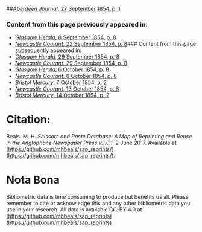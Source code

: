 ##[*Aberdeen Journal*, 27 September 1854, p. 1](https://mhbeals.github.io/sap_html/Aberdeen-Journal/Aberdeen-Journal-27-September-1854-p-1)

### Content from this page previously appeared in:
+ [*Glasgow Herald*, 8 September 1854, p. 8](https://mhbeals.github.io/sap_html/Glasgow-Herald/Glasgow-Herald-8-September-1854-p-8)
+ [*Newcastle Courant*, 22 September 1854, p. 8](https://mhbeals.github.io/sap_html/Newcastle-Courant/Newcastle-Courant-22-September-1854-p-8)### Content from this page subsequently appeared in:
+ [*Glasgow Herald*, 29 September 1854, p. 8](https://mhbeals.github.io/sap_html/Glasgow-Herald/Glasgow-Herald-29-September-1854-p-8)
+ [*Newcastle Courant*, 29 September 1854, p. 8](https://mhbeals.github.io/sap_html/Newcastle-Courant/Newcastle-Courant-29-September-1854-p-8)
+ [*Glasgow Herald*, 6 October 1854, p. 8](https://mhbeals.github.io/sap_html/Glasgow-Herald/Glasgow-Herald-6-October-1854-p-8)
+ [*Newcastle Courant*, 6 October 1854, p. 8](https://mhbeals.github.io/sap_html/Newcastle-Courant/Newcastle-Courant-6-October-1854-p-8)
+ [*Bristol Mercury*, 7 October 1854, p. 2](https://mhbeals.github.io/sap_html/Bristol-Mercury/Bristol-Mercury-7-October-1854-p-2)
+ [*Newcastle Courant*, 13 October 1854, p. 8](https://mhbeals.github.io/sap_html/Newcastle-Courant/Newcastle-Courant-13-October-1854-p-8)
+ [*Bristol Mercury*, 14 October 1854, p. 2](https://mhbeals.github.io/sap_html/Bristol-Mercury/Bristol-Mercury-14-October-1854-p-2)
                    
# Citation: 

Beals. M. H. *Scissors and Paste Database: A Map of Reprinting and Reuse in the Anglophone Newspaper Press v.1.0.1.* 2 June 2017. Available at [https://github.com/mhbeals/sap_reprints/](https://github.com/mhbeals/sap_reprints/). 
                    
# Nota Bona

Bibliometric data is time consuming to produce but benefits us all. Please remember to cite or acknowledge this and any other bibliometric data you use in your research. All data is available CC-BY 4.0 at [https://github.com/mhbeals/sap_reprints](https://github.com/mhbeals/sap_reprints)
